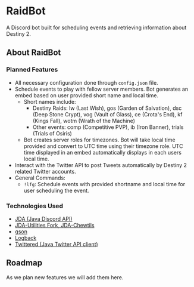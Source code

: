 # RaidBot
A Discord bot built for scheduling events and retrieving information about Destiny 2.

## About RaidBot
### Planned Features
- All necessary configuration done through `config.json` file.
- Schedule events to play with fellow server members. Bot generates an embed based on user provided short name and local time.
	-  Short names include:
		- Destiny Raids: lw (Last Wish), gos (Garden of Salvation), dsc (Deep Stone Crypt), vog (Vault of Glass), ce (Crota's End), kf (Kings Fall), wotm (Wrath of the Machine)
        - Other events: comp (Competitive PVP), ib (Iron Banner), trials (Trials of Osiris)
    - Bot creates server roles for timezones. Bot will take local time provided and convert to UTC time using their timezone role. UTC time displayed in an embed automatically displays in each users local time.
- Interact with the Twitter API to post Tweets automatically by Destiny 2 related Twitter accounts.
- General Commands:
	- `!lfg`:  Schedule events with provided shortname and local time for user scheduling the event.


### Technologies Used
- [JDA (Java Discord API)](https://github.com/DV8FromTheWorld/JDA)
- [JDA-Utilities Fork, JDA-Chewtils](https://github.com/Chew/JDA-Chewtils)
- [gson](https://github.com/google/gson)
- [Logback](https://logback.qos.ch/)
- [Twittered (Java Twitter API client)](https://github.com/redouane59/twittered)

## Roadmap
As we plan new features we will add them here.
